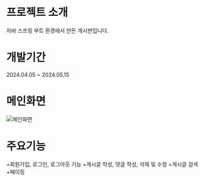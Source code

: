 # 프로젝트 소개
자바 스프링 부트 환경에서 만든 게시판입니다.

# 개발기간
2024.04.05 ~ 2024.05.15

# 메인화면
![메인화면](https://github.com/ham904/Board/assets/141111846/dd93b4aa-4e84-431d-a9a0-6c945db85c8c)

# 주요기능
+회원가입, 로그인, 로그아웃 기능
+게시글 작성, 댓글 작성, 삭제 및 수정
+게시글 검색
+페이징
